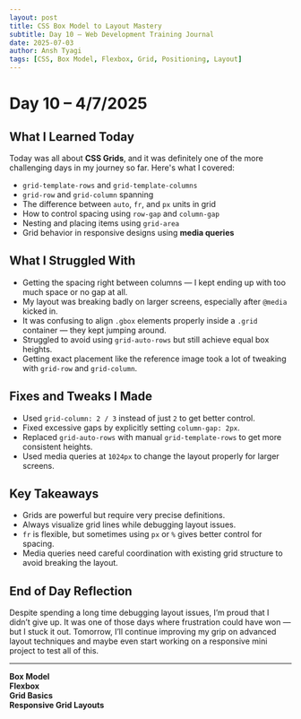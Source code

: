 ```yaml
---
layout: post
title: CSS Box Model to Layout Mastery
subtitle: Day 10 – Web Development Training Journal
date: 2025-07-03
author: Ansh Tyagi
tags: [CSS, Box Model, Flexbox, Grid, Positioning, Layout]
---
```


# Day 10 – 4/7/2025

## What I Learned Today

Today was all about **CSS Grids**, and it was definitely one of the more challenging days in my journey so far. Here's what I covered:

- `grid-template-rows` and `grid-template-columns`
- `grid-row` and `grid-column` spanning
- The difference between `auto`, `fr`, and `px` units in grid
- How to control spacing using `row-gap` and `column-gap`
- Nesting and placing items using `grid-area`
- Grid behavior in responsive designs using **media queries**

## What I Struggled With

- Getting the spacing right between columns — I kept ending up with too much space or no gap at all.
- My layout was breaking badly on larger screens, especially after `@media` kicked in.
- It was confusing to align `.gbox` elements properly inside a `.grid` container — they kept jumping around.
- Struggled to avoid using `grid-auto-rows` but still achieve equal box heights.
- Getting exact placement like the reference image took a lot of tweaking with `grid-row` and `grid-column`.

## Fixes and Tweaks I Made

- Used `grid-column: 2 / 3` instead of just `2` to get better control.
- Fixed excessive gaps by explicitly setting `column-gap: 2px`.
- Replaced `grid-auto-rows` with manual `grid-template-rows` to get more consistent heights.
- Used media queries at `1024px` to change the layout properly for larger screens.

## Key Takeaways

- Grids are powerful but require very precise definitions.
- Always visualize grid lines while debugging layout issues.
- `fr` is flexible, but sometimes using `px` or `%` gives better control for spacing.
- Media queries need careful coordination with existing grid structure to avoid breaking the layout.

## End of Day Reflection

Despite spending a long time debugging layout issues, I’m proud that I didn’t give up. It was one of those days where frustration could have won — but I stuck it out. Tomorrow, I’ll continue improving my grip on advanced layout techniques and maybe even start working on a responsive mini project to test all of this.

---

**Box Model**  
**Flexbox**  
**Grid Basics**  
**Responsive Grid Layouts**
